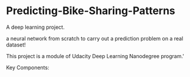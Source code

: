 # Predicting-Bike-Sharing-Patterns

A deep learning project.

a neural network from scratch to carry out a prediction problem on a real dataset!

This project is a module of Udacity Deep Learning Nanodegree program.'

Key Components:

